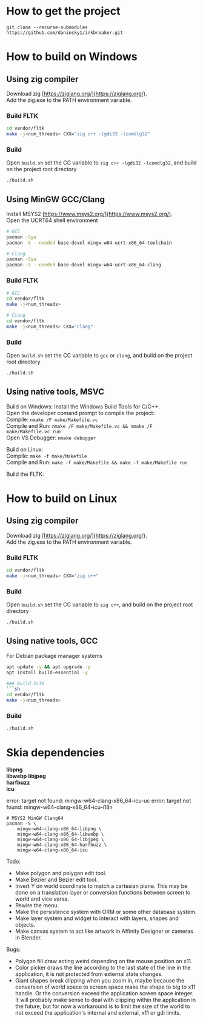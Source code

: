 # How to get the project
`git clone --recurse-submodules https://github.com/daninsky1/inkbreaker.git`  

# How to build on Windows
## Using zig compiler
Download zig [https://ziglang.org/](https://ziglang.org/).  
Add the zig.exe to the PATH environment variable.

### Build FLTK
```sh
cd vendor/fltk
make -j<num_threads> CXX="zig c++ -lgdi32 -lcomdlg32"
```

### Build
Open `build.sh` set the CC variable to `zig c++ -lgdi32 -lcomdlg32`, and build on the project root directory
```sh
./build.sh
```

## Using MinGW GCC/Clang
Install MSYS2 [https://www.msys2.org/](https://www.msys2.org/).  
Open the UCRT64 shell environment  
```sh
# GCC
pacman -Syu
pacman -S --needed base-devel mingw-w64-ucrt-x86_64-toolchain
```
```sh
# Clang
pacman -Syu
pacman -S --needed base-devel mingw-w64-ucrt-x86_64-clang
```
### Build FLTK
```sh
# GCC
cd vendor/fltk
make -j<num_threads>
```
```sh
# Clang
cd vendor/fltk
make -j<num_threads> CXX="clang"
```

### Build
Open `build.sh` set the CC variable to `gcc` or `clang`, and build on the project root directory
```sh
./build.sh
```

## Using native tools, MSVC
Build on Windows:
Install the Windows Build Tools for C/C++.  
Open the developer comand prompt to compile the project:  
Compile: `nmake /F make/Makefile.vc`  
Compile and Run: `nmake /F make/Makefile.vc && nmake /F make/Makefile.vc run`  
Open VS Debugger: `nmake debugger`  

Build on Linux:  
Compile: `make -f make/Makefile`  
Compile and Run: `make -f make/Makefile && make -f make/Makefile run`  

Build the FLTK:


# How to build on Linux
## Using zig compiler
Download zig [https://ziglang.org/](https://ziglang.org/).  
Add the zig.exe to the PATH environment variable.

### Build FLTK
```sh
cd vendor/fltk
make -j<num_threads> CXX="zig c++"
```

### Build
Open `build.sh` set the CC variable to `zig c++`, and build on the project root directory
```sh
./build.sh
```

## Using native tools, GCC
For Debian package manager systems
```sh
apt update -y && apt upgrade -y
apt install build-essential -y
```
```sh
### Build FLTK
```sh
cd vendor/fltk
make -j<num_threads>
```
### Build
```sh
./build.sh
```


# Skia dependencies 
__libpng__  
__libwebp__ 
__libjpeg__  
__harfbuzz__  
__icu__

error: target not found: mingw-w64-clang-x86_64-icu-uc
error: target not found: mingw-w64-clang-x86_64-icu-i18n
```shell
# MSYS2 MinGW Clang64
pacman -S \
    mingw-w64-clang-x86_64-libpng \
    mingw-w64-clang-x86_64-libwebp \
    mingw-w64-clang-x86_64-libjpeg \
    mingw-w64-clang-x86_64-harfbuzz \
    mingw-w64-clang-x86_64-icu
```

Todo:  
* Make polygon and polygon edit tool.  
* Make Bezier and Bezier edit tool.  
* Invert Y on world coordinate to match a cartesian plane. This may be done on a translation layer or conversion functions between screen to world and vice versa.  
* Rewire the menu.  
* Make the persistence system with ORM or some other database system.  
* Make layer system and widget to interact with layers, shapes and objects.    
* Make canvas system to act like artwork in Affinity Designer or cameras in Blender.  

Bugs:
* Polygon fill draw acting weird depending on the mouse position on x11.  
* Color picker draws the line according to the last state of the line in the application, it is not protected from external state changes.  
* Giant shapes break clipping when you zoom in, maybe because the conversion of world space to screen space make the shape to big to x11 handle. Or the conversion exceed the application screen space integer. It will probably make sense to deal with clipping within the application in the future, but for now a workaround is to limit the size of the world to not exceed the application's internal and external, x11 or gdi limits.
